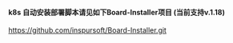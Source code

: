 #### k8s 自动安装部署脚本请见如下Board-Installer项目  (当前支持v.1.18)
<https://github.com/inspursoft/Board-Installer.git>
